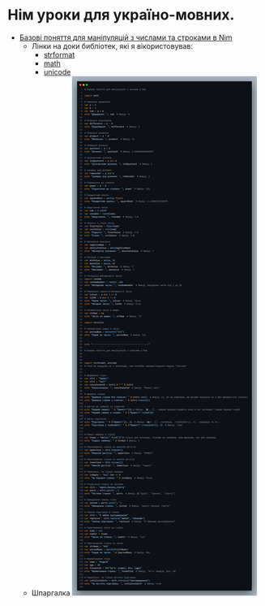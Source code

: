 # Нім уроки для україно-мовних.
- [Базові поняття для маніпуляцій з числами та строками в Nim](Базові_поняття_для_маніпуляцій_з_числами_та_строками_в_Nim/Базові_поняття_для_маніпуляцій_з_числами_та_строками_в_Nim.nim)
  - Лінки на доки библіотек, які я вікористовував:
    - [strformat](https://nim-lang.org/docs/strformat.html)
    - [math](https://nim-lang.org/docs/math.html)
    - [unicode](https://nim-lang.org/docs/unicode.html)
   - Шпаргалка
     ![Шпаргалка](Базові_поняття_для_маніпуляцій_з_числами_та_строками_в_Nim/(Шпаргалка)Базові_поняття_для_маніпуляцій_з_числами_та_строками_в_Nim(Шпаргалка).png)
